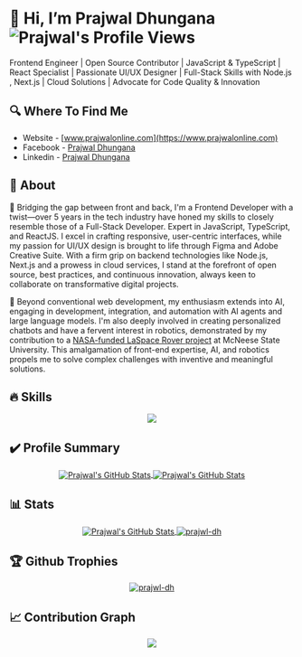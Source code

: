 # 👋 Hi, I’m Prajwal Dhungana <img align="center" src="https://komarev.com/ghpvc/?username=prajwl-dh&color=green" alt="Prajwal's Profile Views" />

Frontend Engineer | Open Source Contributor | JavaScript & TypeScript | React Specialist | Passionate UI/UX Designer | Full-Stack Skills with Node.js , Next.js | Cloud Solutions | Advocate for Code Quality & Innovation
<br/>

## 🔍 Where To Find Me
- Website - [www.prajwalonline.com](https://www.prajwalonline.com)
- Facebook - [Prajwal Dhungana](https://www.facebook.com/profile.php?id=100086397636416)
- Linkedin - [Prajwal Dhungana](https://www.linkedin.com/in/prajwal-dhungana-214248130/)

## 🤷 About
🚀 Bridging the gap between front and back, I'm a Frontend Developer with a twist—over 5 years in the tech industry have honed my skills to closely resemble those of a Full-Stack Developer. Expert in JavaScript, TypeScript, and ReactJS. I excel in crafting responsive, user-centric interfaces, while my passion for UI/UX design is brought to life through Figma and Adobe Creative Suite. With a firm grip on backend technologies like Node.js, Next.js and a prowess in cloud services, I stand at the forefront of open source, best practices, and continuous innovation, always keen to collaborate on transformative digital projects.

🤖 Beyond conventional web development, my enthusiasm extends into AI, engaging in development, integration, and automation with AI agents and large language models. I'm also deeply involved in creating personalized chatbots and have a fervent interest in robotics, demonstrated by my contribution to a [NASA-funded LaSpace Rover project](https://youtu.be/quAcbgUL_YU?si=gFHrTBYksIuOxw7w) at McNeese State University. This amalgamation of front-end expertise, AI, and robotics propels me to solve complex challenges with inventive and meaningful solutions.

## 🔥 Skills
<p align="center">
  <a href="https://www.prajwalonline.com/about">
    <img src="https://skillicons.dev/icons?i=html,js,ts,css,tailwind,react,redux,express,nodejs,nextjs,figma,materialui,ps,git,github,postgres,mongodb,sqlite,mysql,firebase,gcp,aws,azure,postman,jest,jquery,php,wordpress,bootstrap,regex,npm,vite,webpack,nginx,docker,go,graphql,jenkins,java,c,py,arduino,opencv,tensorflow,raspberrypi,linux,bash,redhat,vscode,atom,arch,mint,ubuntu,debian,apple,windows" />
  </a>
</p>

## ✔️ Profile Summary
<p align="center">
 <a href="https://github.com/prajwl-dh">
   <img align="center" src="https://github-readme-stats.vercel.app/api?username=prajwl-dh&show_icons=true&include_all_commits=true&hide=contribs&count_private=true&theme=cobalt&line_height=48" alt="Prajwal's GitHub Stats"/>
 </a>
 
 <a href="https://github.com/prajwl-dh">
   <img align="center" src="https://github-readme-stats.vercel.app/api/top-langs/?username=prajwl-dh&show_icons=true&langs_count=5&hide_border=false&theme=gruvbox" alt="Prajwal's GitHub Stats"/>
 </a>
</p>

## 📊 Stats
<p align="center">
 <a href="https://github.com/prajwl-dh">
   <img align="center" src="https://github-profile-summary-cards.vercel.app/api/cards/profile-details?username=prajwl-dh&theme=algolia" alt="Prajwal's GitHub Stats" />
 </a>
 
 <a href="https://github.com/prajwl-dh">
   <img align="center" src="https://github-readme-streak-stats.herokuapp.com/?user=prajwl-dh" alt="prajwl-dh" />
 </a>
</p>

## 🏆 Github Trophies
<p align="center">
 <a href="[https://github.com/nightmaregaurav](https://github.com/prajwl-dh)">
   <img align="center" src="https://github-profile-trophy.vercel.app/?username=prajwl-dh&theme=matrix&no-frame=true&no-bg=true&margin-w=2" alt="prajwl-dh" />
 </a>
</p>

## 📈 Contribution Graph
<p align="center">
 <a href="https://github.com/prajwl-dh">
   <img align="center" src="https://github-readme-activity-graph.vercel.app/graph?username=prajwl-dh&theme=github-compact" />
 </a>
</p>

<!---
prajwl-dh/prajwl-dh is a ✨ special ✨ repository because its `README.md` (this file) appears on your GitHub profile.
You can click the Preview link to take a look at your changes.
--->
